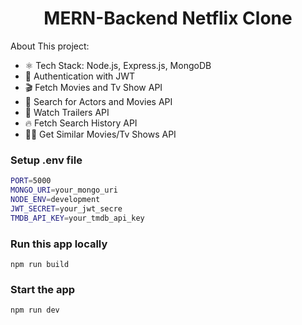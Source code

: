 <h1 align="center">MERN-Backend Netflix Clone </h1>



About This project:

-   ⚛️ Tech Stack:  Node.js, Express.js, MongoDB
-   🔐 Authentication with JWT
-   🎬 Fetch Movies and Tv Show API
-   🔎 Search for Actors and Movies API
-   🎥 Watch Trailers API
-   🔥 Fetch Search History API
-   🐱‍👤 Get Similar Movies/Tv Shows API

### Setup .env file

```bash
PORT=5000
MONGO_URI=your_mongo_uri
NODE_ENV=development
JWT_SECRET=your_jwt_secre
TMDB_API_KEY=your_tmdb_api_key
```

### Run this app locally

```shell
npm run build
```

### Start the app

```shell
npm run dev
```
